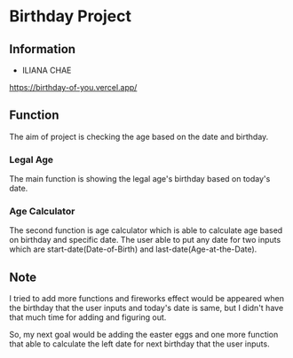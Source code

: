 # Birthday Project

## Information

- ILIANA CHAE

https://birthday-of-you.vercel.app/

## Function

The aim of project is checking the age based on the date and birthday.

### Legal Age 

The main function is showing the legal age's birthday based on today's date.

### Age Calculator

The second function is age calculator which is able to calculate age based on birthday and specific date. The user able to put any date for two inputs which are start-date(Date-of-Birth) and last-date(Age-at-the-Date).

## Note

I tried to add more functions and fireworks effect would be appeared when the birthday that the user inputs and today's date is same, but I didn't have that much time for adding and figuring out.

So, my next goal would be adding the easter eggs and one more function that able to calculate the left date for next birthday that the user inputs.